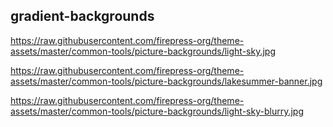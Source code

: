 ## gradient-backgrounds
https://raw.githubusercontent.com/firepress-org/theme-assets/master/common-tools/picture-backgrounds/light-sky.jpg

https://raw.githubusercontent.com/firepress-org/theme-assets/master/common-tools/picture-backgrounds/lakesummer-banner.jpg

https://raw.githubusercontent.com/firepress-org/theme-assets/master/common-tools/picture-backgrounds/light-sky-blurry.jpg